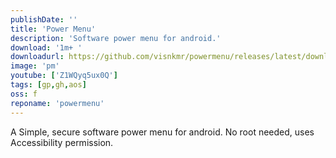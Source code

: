 ```yaml
---
publishDate: ''
title: 'Power Menu'
description: 'Software power menu for android.'
download: '1m+ '
downloadurl: https://github.com/visnkmr/powermenu/releases/latest/download/app-release.apk
image: 'pm'
youtube: ['Z1WQyq5ux0Q']
tags: [gp,gh,aos]
oss: f
reponame: 'powermenu'
---
```


A Simple, secure software power menu for android. No root needed, uses Accessibility permission.